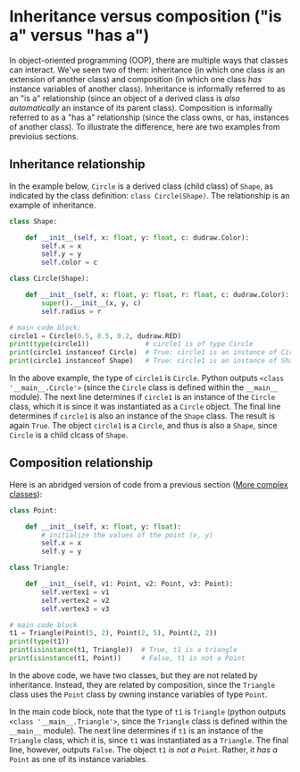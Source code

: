 # Inheritance versus composition ("is a" versus "has a")

In object-oriented programming (OOP), there are multiple ways that classes can interact. We've seen two of them: inheritance (in which one class *is* an extension of another class) and composition (in which one class *has* instance variables of another class). Inheritance is informally referred to as an "is a" relationship (since an object of a derived class is *also automatically* an instance of its parent class). Composition is informally referred to as a "has a" relationship (since the class owns, or has, instances of another class). To illustrate the difference, here are two examples from previoius sections.

## Inheritance relationship

In the example below, `Circle` is a derived class (child class) of `Shape`, as indicated by the class definition: `class Circle(Shape)`. The relationship is an example of inheritance.

```python
class Shape:

    def __init__(self, x: float, y: float, c: dudraw.Color):
        self.x = x
        self.y = y
        self.color = c

class Circle(Shape):

    def __init__(self, x: float, y: float, r: float, c: dudraw.Color):
        super().__init__(x, y, c)
        self.radius = r

# main code block:
circle1 = Circle(0.5, 0.5, 0.2, dudraw.RED)
print(type(circle1))              # circle1 is of type Circle
print(circle1 instanceof Circle)  # True: circle1 is an instance of Circle
print(circle1 instanceof Shape)   # True: circle1 is an instance of Shape, by inheritance
```

In the above example, the type of `circle1` is `Circle`. Python outputs
`<class '__main__.Circle'>` (since the `Circle` class is defined within the `__main__` module).
The next line determines if `circle1` is an instance of the `Circle` class, which it is since it was instantiated as a `Circle` object.
The final line determines if `circle1` is also an instance of the `Shape` class. The result is again `True`. The object `circle1` is a `Circle`, and thus is also a `Shape`, since `Circle` is a child clcass of `Shape`.

## Composition relationship

Here is an abridged version of code from a previous section ([More complex classes](../classes1/complicated_classes.md)):
```python
class Point:

    def __init__(self, x: float, y: float):
        # initialize the values of the point (x, y)
        self.x = x
        self.y = y

class Triangle:

    def __init__(self, v1: Point, v2: Point, v3: Point):
        self.vertex1 = v1
        self.vertex2 = v2
        self.vertex3 = v3

# main code block
t1 = Triangle(Point(5, 2), Point(2, 5), Point(2, 2))
print(type(t1))
print(isinstance(t1, Triangle))  # True, t1 is a triangle
print(isinstance(t1, Point))     # False, t1 is not a Point
```

In the above code, we have two classes, but they are not related by inheritance. Instead, they are related by composition, since the `Triangle` class uses the `Point` class by owning instance variables of type `Point`. 

In the main code block, note that the type of `t1` is `Triangle`
(python outputs `<class '__main__.Triangle'>`, since the `Triangle` class is defined within the `__main__` module). The next line determines if `t1` is an instance of the `Triangle` class, which it is, since `t1` was instantiated as a `Triangle`. The final line, however, outputs `False`. The object `t1` *is not a* `Point`. Rather, it *has a* `Point` as one of its instance variables.